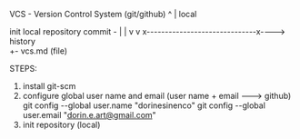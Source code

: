 VCS - Version Control System (git/github)
                               ^
                               |
                             local  







init local repository         commit - 
|                              |
v                              v
x------------------------------x----> history
 \
  +- vcs.md (file)









STEPS:
1. install git-scm
2. configure global user name and email (user name + email ---> github)
    git config --global user.name "dorinesinenco"
    git config --global user.email "dorin.e.art@gmail.com"
3. init repository (local)    